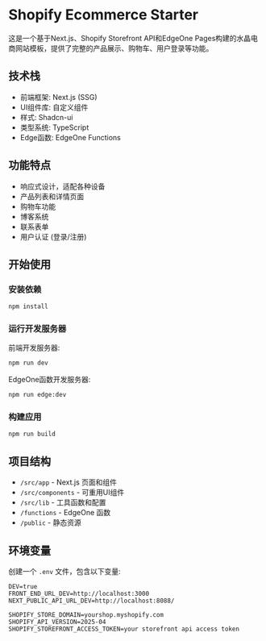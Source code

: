 # Shopify Ecommerce Starter

这是一个基于Next.js、Shopify Storefront API和EdgeOne Pages构建的水晶电商网站模板，提供了完整的产品展示、购物车、用户登录等功能。

## 技术栈
- 前端框架: Next.js (SSG)
- UI组件库: 自定义组件
- 样式: Shadcn-ui
- 类型系统: TypeScript
- Edge函数: EdgeOne Functions

## 功能特点

- 响应式设计，适配各种设备
- 产品列表和详情页面
- 购物车功能
- 博客系统
- 联系表单
- 用户认证 (登录/注册)


## 开始使用

### 安装依赖

```bash
npm install
```

### 运行开发服务器

前端开发服务器:

```bash
npm run dev
```

EdgeOne函数开发服务器:

```bash
npm run edge:dev
```

### 构建应用

```bash
npm run build
```

## 项目结构

- `/src/app` - Next.js 页面和组件
- `/src/components` - 可重用UI组件
- `/src/lib` - 工具函数和配置
- `/functions` - EdgeOne 函数
- `/public` - 静态资源

## 环境变量

创建一个 `.env` 文件，包含以下变量:

```
DEV=true
FRONT_END_URL_DEV=http://localhost:3000
NEXT_PUBLIC_API_URL_DEV=http://localhost:8088/

SHOPIFY_STORE_DOMAIN=yourshop.myshopify.com
SHOPIFY_API_VERSION=2025-04
SHOPIFY_STOREFRONT_ACCESS_TOKEN=your storefront api access token
```
